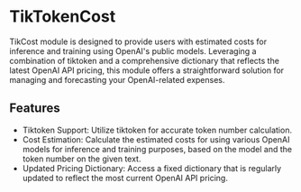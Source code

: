 # TikTokenCost
TikCost module is designed to provide users with estimated costs for inference and training using OpenAI's public models. Leveraging a combination of tiktoken and a comprehensive dictionary that reflects the latest OpenAI API pricing, this module offers a straightforward solution for managing and forecasting your OpenAI-related expenses.


## Features
- Tiktoken Support: Utilize tiktoken for accurate token number calculation.
- Cost Estimation: Calculate the estimated costs for using various OpenAI models for inference and training purposes, based on the model and the token number on the given text.
- Updated Pricing Dictionary: Access a fixed dictionary that is regularly updated to reflect the most current OpenAI API pricing.
